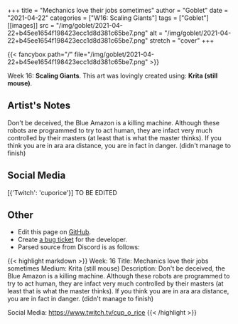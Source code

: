 +++
title =       "Mechanics love their jobs sometimes"
author =      "Goblet"
date =        "2021-04-22"
categories =  ["W16: Scaling Giants"]
tags =        ["Goblet"]
[[images]]
                      src = "/img/goblet/2021-04-22+b45ee1654f198423ecc1d8d381c65be7.png"
                      alt = "/img/goblet/2021-04-22+b45ee1654f198423ecc1d8d381c65be7.png"
                      stretch = "cover"
+++


{{< fancybox path="/" file="/img/goblet/2021-04-22+b45ee1654f198423ecc1d8d381c65be7.png" >}}


Week 16: **Scaling Giants**. This art was lovingly created using: **Krita (still mouse)**.

## Artist's Notes

Don't be deceived, the Blue Amazon is a killing machine. Although these robots are programmed to try to act human, they are infact very much controlled by their masters (at least that is what the master thinks). If you think you are in ara ara distance, you are in fact in danger. (didn't manage to finish)

## Social Media

[{'Twitch': 'cuporice'}] TO BE EDITED

## Other

- Edit this page on [GitHub](https://github.com/teaminkling/web-refresh/edit/main/blog/content/blog/goblet-week-16-7100.md).
- Create [a bug ticket](https://github.com/teaminkling/web-refresh/issues/new?assignees=&labels=bug&template=problem-report.md&title=) for the developer.
- Parsed source from Discord is as follows:

{{< highlight markdown >}}
Week: 16
Title: Mechanics love their jobs sometimes
Medium: Krita (still mouse)
Description: 
Don't be deceived, the Blue Amazon is a killing machine. Although these robots are programmed to try to act human, they are infact very much controlled by their masters (at least that is what the master thinks). If you think you are in ara ara distance, you are in fact in danger. (didn't manage to finish)

Social Media: 
https://www.twitch.tv/cup_o_rice
{{< /highlight >}}